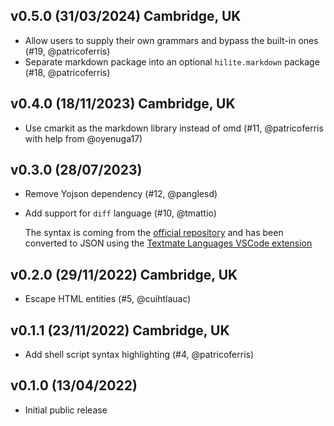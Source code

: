 ## v0.5.0 (31/03/2024) Cambridge, UK

- Allow users to supply their own grammars and bypass the built-in ones (#19, @patricoferris)
- Separate markdown package into an optional `hilite.markdown` package (#18, @patricoferris)

## v0.4.0 (18/11/2023) Cambridge, UK

- Use cmarkit as the markdown library instead of omd (#11, @patricoferris with help from @oyenuga17)

## v0.3.0 (28/07/2023)

- Remove Yojson dependency (#12, @panglesd)
- Add support for `diff` language (#10, @tmattio)

  The syntax is coming from the [official
  repository](https://github.com/microsoft/vscode-textmate/blob/main/test-cases/themes/syntaxes/diff.tmLanguage)
  and has been converted to JSON using the
  [Textmate Languages VSCode extension](https://marketplace.visualstudio.com/items?itemName=Togusa09.tmlanguage)

## v0.2.0 (29/11/2022) Cambridge, UK

- Escape HTML entities (#5, @cuihtlauac)

## v0.1.1 (23/11/2022) Cambridge, UK

- Add shell script syntax highlighting (#4, @patricoferris)

## v0.1.0 (13/04/2022)

- Initial public release
